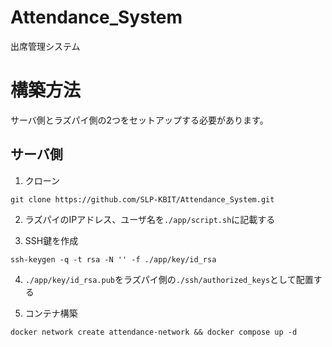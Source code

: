 # Attendance_System

出席管理システム

# 構築方法

サーバ側とラズパイ側の2つをセットアップする必要があります。

<!-- ## ラズパイ側

64BitのDesktop版のOSをインストール（最小インストールでよい）

1. 更新しておく

```
sudo apt update && sudo apt upgrade -y
```

2. クローン

```
git clone https://github.com/SLP-KBIT/Attendance_System.git pi-attendance
```

3. 実行

※CLIでは、実行できないのでVNCなどを使用する（解決案募集中）

```
cd pi-attendance && python main.py
``` -->

## サーバ側

1. クローン

```
git clone https://github.com/SLP-KBIT/Attendance_System.git
```

2. ラズパイのIPアドレス、ユーザ名を``./app/script.sh``に記載する

3. SSH鍵を作成

```
ssh-keygen -q -t rsa -N '' -f ./app/key/id_rsa
```

4. ``./app/key/id_rsa.pub``をラズパイ側の``./ssh/authorized_keys``として配置する

5. コンテナ構築

```
docker network create attendance-network && docker compose up -d
```